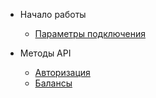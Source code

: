 - Начало работы

    - [Параметры подключения](index.md)

- Методы API

    - [Авторизация](authorization.md)
    - [Балансы](balances.md)
